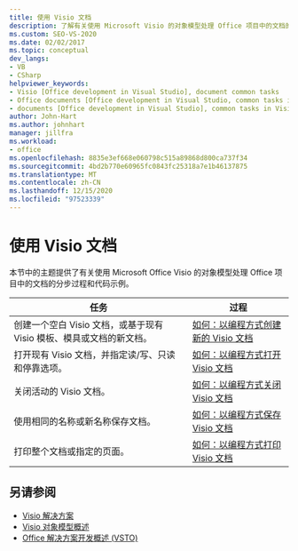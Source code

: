 ```yaml
---
title: 使用 Visio 文档
description: 了解有关使用 Microsoft Visio 的对象模型处理 Office 项目中的文档的分步过程和代码示例。
ms.custom: SEO-VS-2020
ms.date: 02/02/2017
ms.topic: conceptual
dev_langs:
- VB
- CSharp
helpviewer_keywords:
- Visio [Office development in Visual Studio], document common tasks
- Office documents [Office development in Visual Studio, common tasks in Visio
- documents [Office development in Visual Studio], common tasks in Visio
author: John-Hart
ms.author: johnhart
manager: jillfra
ms.workload:
- office
ms.openlocfilehash: 8835e3ef668e060798c515a89868d800ca737f34
ms.sourcegitcommit: 4bd2b770e60965fc0843fc25318a7e1b46137875
ms.translationtype: MT
ms.contentlocale: zh-CN
ms.lasthandoff: 12/15/2020
ms.locfileid: "97523339"
---
```

# <a name="work-with-visio-documents"></a>使用 Visio 文档
  本节中的主题提供了有关使用 Microsoft Office Visio 的对象模型处理 Office 项目中的文档的分步过程和代码示例。

|任务|过程|
|----------|---------------|
|创建一个空白 Visio 文档，或基于现有 Visio 模板、模具或文档的新文档。|[如何：以编程方式创建新的 Visio 文档](../vsto/how-to-programmatically-create-new-visio-documents.md)|
|打开现有 Visio 文档，并指定读/写、只读和停靠选项。|[如何：以编程方式打开 Visio 文档](../vsto/how-to-programmatically-open-visio-documents.md)|
|关闭活动的 Visio 文档。|[如何：以编程方式关闭 Visio 文档](../vsto/how-to-programmatically-close-visio-documents.md)|
|使用相同的名称或新名称保存文档。|[如何：以编程方式保存 Visio 文档](../vsto/how-to-programmatically-save-visio-documents.md)|
|打印整个文档或指定的页面。|[如何：以编程方式打印 Visio 文档](../vsto/how-to-programmatically-print-visio-documents.md)|

## <a name="see-also"></a>另请参阅
- [Visio 解决方案](../vsto/visio-solutions.md)
- [Visio 对象模型概述](../vsto/visio-object-model-overview.md)
- [Office 解决方案开发概述 &#40;VSTO&#41;](../vsto/office-solutions-development-overview-vsto.md)
